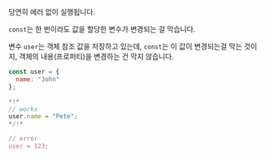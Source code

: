 당연히 에러 없이 실행됩니다.

`const`는 한 번이라도 값을 할당한 변수가 변경되는 걸 막습니다.

변수 `user`는 객체 참조 값을 저장하고 있는데, `const`는 이 값이 변경되는걸 막는 것이지, 객체의 내용(프로퍼티)을 변경하는 건 막지 않습니다.

```js run
const user = {
  name: "John"
};

*!*
// works
user.name = "Pete";
*/!*

// error
user = 123;
```
